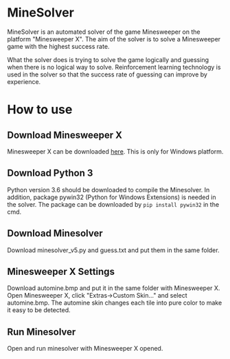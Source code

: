 # MineSolver
MineSolver is an automated solver of the game Minesweeper on the platform "Minesweeper X".
The aim of the solver is to solve a Minesweeper game with the highest success rate.

What the solver does is trying to solve the game logically and guessing when there is no logical way to solve.
Reinforcement learning technology is used in the solver so that the success rate of guessing can improve by experience.

# How to use
## Download Minesweeper X
Minesweeper X can be downloaded [here](http://www.minesweeper.info/downloads/MinesweeperX.html).
This is only for Windows platform.

## Download Python 3
Python version 3.6 should be downloaded to compile the Minesolver.
In addition, package pywin32 (Python for Windows Extensions) is needed in the solver.
The package can be downloaded by `pip install pywin32` in the cmd.

## Download Minesolver
Download minesolver_v5.py and guess.txt and put them in the same folder.

## Minesweeper X Settings
Download automine.bmp and put it in the same folder with Minesweeper X.
Open Minesweeper X, click "Extras->Custom Skin..." and select automine.bmp.
The automine skin changes each tile into pure color to make it easy to be detected.

## Run Minesolver
Open and run minesolver with Minesweeper X opened.
